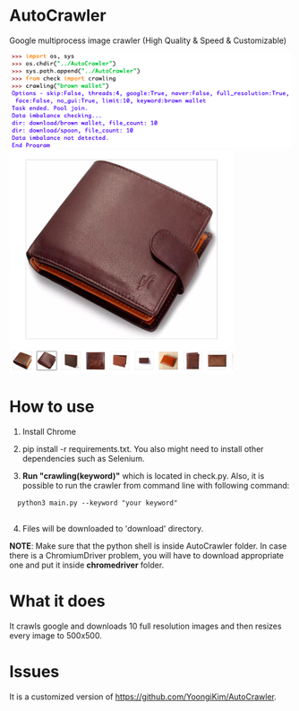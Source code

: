 # AutoCrawler
Google multiprocess image crawler (High Quality & Speed & Customizable)

<img src="docs/first.png">

<img src="docs/second.png" width="400" height="400">




# How to use

1. Install Chrome

2. pip install -r requirements.txt. You also might need to install other dependencies such as Selenium.

3. **Run "crawling(keyword)"** which is located in check.py. Also, it is possible to run the crawler from command line with following command: 
```
  python3 main.py --keyword "your keyword"
  
```

4. Files will be downloaded to 'download' directory.

**NOTE**: Make sure that the python shell is inside AutoCrawler folder. In case there is a ChromiumDriver problem, you will have to download appropriate one and put it inside **chromedriver** folder. 


# What it does

It crawls google and downloads 10 full resolution images and then resizes every image to 500x500. 

# Issues

It is a customized version of https://github.com/YoongiKim/AutoCrawler. 
